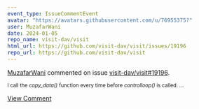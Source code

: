 ```yaml
---
event_type: IssueCommentEvent
avatar: "https://avatars.githubusercontent.com/u/76955375?"
user: MuzafarWani
date: 2024-01-05
repo_name: visit-dav/visit
html_url: https://github.com/visit-dav/visit/issues/19196
repo_url: https://github.com/visit-dav/visit
---
```


<a href='https://github.com/MuzafarWani' target='_blank'>MuzafarWani</a> commented on issue <a href='https://github.com/visit-dav/visit/issues/19196' target='_blank'>visit-dav/visit#19196</a>.

<small>I call the _copy_data()_ function every time before _controlloop()_ is called. ...</small>

<a href='https://github.com/visit-dav/visit/issues/19196' target='_blank'>View Comment</a>